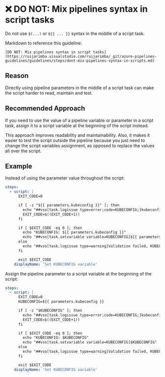 # ❌ DO NOT: Mix pipelines syntax in script tasks

Do not use `$(...)` or `${{ ... }}` syntax in the middle of a script task.

Markdown to reference this guideline:

```plaintext
[DO NOT: Mix pipelines syntax in script tasks](https://ruijarimba.visualstudio.com/ruijarimba/_git/azure-pipelines-guidelines/guidelines/steps/dont-mix-pipelines-syntax-in-scripts.md)
```

## Reason

Directly using pipeline parameters in the middle of a script task can make the
script harder to read, maintain and test.

## Recommended Approach

If you need to use the value of a pipeline variable or parameter in a script
task, assign it to a script variable at the beginning of the script instead.

This approach improves readability and maintainability. Also, it makes it easier
to test the script outside the pipeline because you just need to change the
script variables assignment, as opposed to replace the values all over the script.

## Example

Instead of using the parameter value throughout the script:

```yaml
steps:
  - script: |
      EXIT_CODE=0

      if [ -z "${{ parameters.kubeconfig }}" ]; then
        echo "##vso[task.logissue type=error;code=KUBECONFIG;]kubeconfig must be provided."
        EXIT_CODE=$((EXIT_CODE+1))
      fi

      if [ $EXIT_CODE -eq 0 ]; then
        echo "KUBECONFIG: ${{ parameters.kubeconfig }}"
        echo "##vso[task.setvariable variable=KUBECONFIG]${{ parameters.kubeconfig }}"
      else
        echo "##vso[task.logissue type=warning]Validation failed, KUBECONFIG was not set."
      fi

      exit $EXIT_CODE
    displayName: 'Set KUBECONFIG variable'
```

Assign the pipeline parameter to a script variable at the beginning of the
script:

```yaml
steps:
  - script: |
      EXIT_CODE=0
      KUBECONFIG=${{ parameters.kubeconfig }}

      if [ -z "$KUBECONFIG" ]; then
        echo "##vso[task.logissue type=error;code=KUBECONFIG;]kubeconfig must be provided."
        EXIT_CODE=$((EXIT_CODE+1))
      fi

      if [ $EXIT_CODE -eq 0 ]; then
        echo "KUBECONFIG: $KUBECONFIG"
        echo "##vso[task.setvariable variable=KUBECONFIG]$KUBECONFIG"
      else
        echo "##vso[task.logissue type=warning]Validation failed, KUBECONFIG was not set."
      fi

      exit $EXIT_CODE
    displayName: 'Set KUBECONFIG variable'
```

